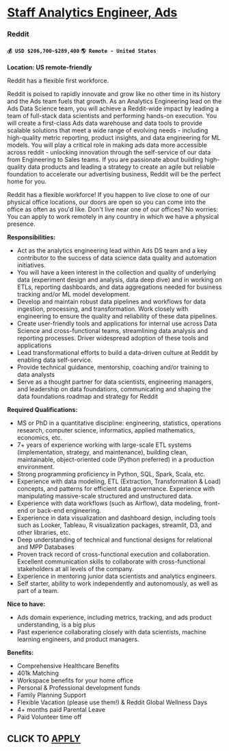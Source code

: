 # [Staff Analytics Engineer, Ads](https://www.remotewlb.com/apply/staff-analytics-engineer-ads)  
### Reddit  
#### `💰 USD $206,700~$289,400` `🌎 Remote - United States`  

**Location: US remote-friendly**

Reddit has a flexible first workforce.

Reddit is poised to rapidly innovate and grow like no other time in its history and the Ads team fuels that growth. As an Analytics Engineering lead on the Ads Data Science team, you will achieve a Reddit-wide impact by leading a team of full-stack data scientists and performing hands-on execution. You will create a first-class Ads data warehouse and data tools to provide scalable solutions that meet a wide range of evolving needs - including high-quality metric reporting, product insights, and data engineering for ML models. You will play a critical role in making ads data more accessible across reddit - unlocking innovation through the self-service of our data from Engineering to Sales teams. If you are passionate about building high-quality data products and leading a strategy to create an agile but reliable foundation to accelerate our advertising business, Reddit will be the perfect home for you.

Reddit has a flexible workforce! If you happen to live close to one of our physical office locations, our doors are open so you can come into the office as often as you'd like. Don't live near one of our offices? No worries: You can apply to work remotely in any country in which we have a physical presence.

**Responsibilities:**

  * Act as the analytics engineering lead within Ads DS team and a key contributor to the success of data science data quality and automation initiatives. 
  * You will have a keen interest in the collection and quality of underlying data (experiment design and analysis, data deep dive) and in working on ETLs, reporting dashboards, and data aggregations needed for business tracking and/or ML model development. 
  * Develop and maintain robust data pipelines and workflows for data ingestion, processing, and transformation. Work closely with engineering to ensure the quality and reliability of these data pipelines. 
  * Create user-friendly tools and applications for internal use across Data Science and cross-functional teams, streamlining data analysis and reporting processes. Driver widespread adoption of these tools and applications
  * Lead transformational efforts to build a data-driven culture at Reddit by enabling data self-service. 
  * Provide technical guidance, mentorship, coaching and/or training to data analysts
  * Serve as a thought partner for data scientists, engineering managers, and leadership on data foundations, communicating and shaping the data foundations roadmap and strategy for Reddit

**Required Qualifications:**

  * MS or PhD in a quantitative discipline: engineering, statistics, operations research, computer science, informatics, applied mathematics, economics, etc. 
  * 7+ years of experience working with large-scale ETL systems (implementation, strategy, and maintenance), building clean, maintainable, object-oriented code (Python preferred) in a production environment. 
  * Strong programming proficiency in Python, SQL, Spark, Scala, etc.
  * Experience with data modeling, ETL (Extraction, Transformation & Load) concepts, and patterns for efficient data governance. Experience with manipulating massive-scale structured and unstructured data.
  * Experience with data workflows (such as Airflow), data modeling, front-end or back-end engineering.
  * Experience in data visualization and dashboard design, including tools such as Looker, Tableau, R visualization packages, streamlit, D3, and other libraries, etc.
  * Deep understanding of technical and functional designs for relational and MPP Databases
  * Proven track record of cross-functional execution and collaboration. Excellent communication skills to collaborate with cross-functional stakeholders at all levels of the company.
  * Experience in mentoring junior data scientists and analytics engineers.
  * Self starter, ability to work independently and autonomously, as well as part of a team. 

**Nice to have:**

  * Ads domain experience, including metrics, tracking, and ads product understanding, is a big plus
  * Past experience collaborating closely with data scientists, machine learning engineers, and product managers.

**Benefits:**

  * Comprehensive Healthcare Benefits
  * 401k Matching
  * Workspace benefits for your home office
  * Personal & Professional development funds
  * Family Planning Support
  * Flexible Vacation (please use them!) & Reddit Global Wellness Days
  * 4+ months paid Parental Leave
  * Paid Volunteer time off

  
## CLICK TO [APPLY](https://www.remotewlb.com/apply/staff-analytics-engineer-ads)

